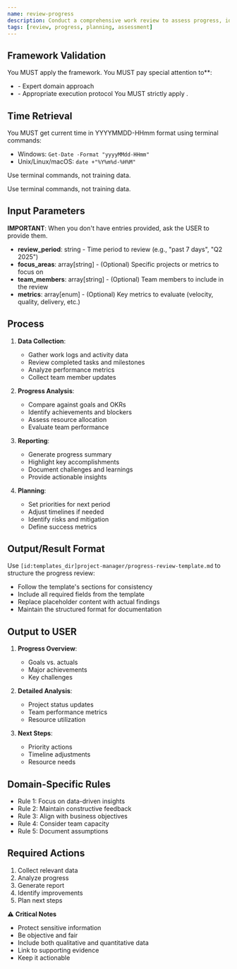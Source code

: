 ```yaml
---
name: review-progress
description: Conduct a comprehensive work review to assess progress, identify accomplishments, and plan upcoming priorities.
tags: [review, progress, planning, assessment]
---
```



## Framework Validation
You MUST apply the <olaf-work-instructions> framework.
You MUST pay special attention to**:
- <olaf-general-role-and-behavior> - Expert domain approach
- <olaf-interaction-protocols> - Appropriate execution protocol
You MUST strictly apply <olaf-framework-validation>.

## Time Retrieval
You MUST get current time in YYYYMMDD-HHmm format using terminal commands:
- Windows: `Get-Date -Format "yyyyMMdd-HHmm"`
- Unix/Linux/macOS: `date +"%Y%m%d-%H%M"`

Use terminal commands, not training data.

Use terminal commands, not training data.

## Input Parameters
**IMPORTANT**: When you don't have entries provided, ask the USER to provide them.
- **review_period**: string - Time period to review (e.g., "past 7 days", "Q2 2025")
- **focus_areas**: array[string] - (Optional) Specific projects or metrics to focus on
- **team_members**: array[string] - (Optional) Team members to include in the review
- **metrics**: array[enum] - (Optional) Key metrics to evaluate (velocity, quality, delivery, etc.)

## Process

1. **Data Collection**:
   - Gather work logs and activity data
   - Review completed tasks and milestones
   - Analyze performance metrics
   - Collect team member updates

2. **Progress Analysis**:
   - Compare against goals and OKRs
   - Identify achievements and blockers
   - Assess resource allocation
   - Evaluate team performance

3. **Reporting**:
   - Generate progress summary
   - Highlight key accomplishments
   - Document challenges and learnings
   - Provide actionable insights

4. **Planning**:
   - Set priorities for next period
   - Adjust timelines if needed
   - Identify risks and mitigation
   - Define success metrics

## Output/Result Format
Use `[id:templates_dir]project-manager/progress-review-template.md` to structure the progress review:
- Follow the template's sections for consistency
- Include all required fields from the template
- Replace placeholder content with actual findings
- Maintain the structured format for documentation

## Output to USER
1. **Progress Overview**:
   - Goals vs. actuals
   - Major achievements
   - Key challenges

2. **Detailed Analysis**:
   - Project status updates
   - Team performance metrics
   - Resource utilization

3. **Next Steps**:
   - Priority actions
   - Timeline adjustments
   - Resource needs

## Domain-Specific Rules
- Rule 1: Focus on data-driven insights
- Rule 2: Maintain constructive feedback
- Rule 3: Align with business objectives
- Rule 4: Consider team capacity
- Rule 5: Document assumptions

## Required Actions
1. Collect relevant data
2. Analyze progress
3. Generate report
4. Identify improvements
5. Plan next steps

⚠️ **Critical Notes**
- Protect sensitive information
- Be objective and fair
- Include both qualitative and quantitative data
- Link to supporting evidence
- Keep it actionable
